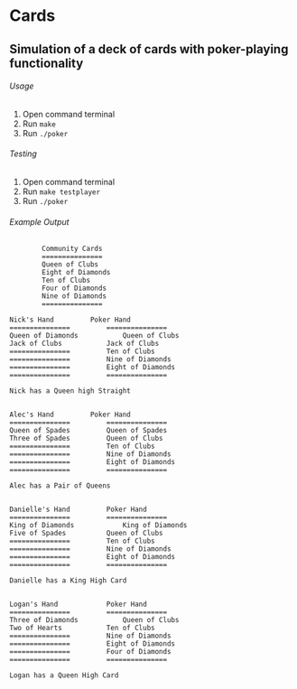 # Cards
## Simulation of a deck of cards with poker-playing functionality
###### Usage
1. Open command terminal
2. Run `make`
3. Run `./poker`
###### Testing
1. Open command terminal
2. Run `make testplayer`
3. Run `./poker`
###### Example Output

			Community Cards
			===============
			Queen of Clubs
			Eight of Diamonds
			Ten of Clubs
			Four of Diamonds
			Nine of Diamonds
			===============

	Nick's Hand			Poker Hand
	===============			===============
	Queen of Diamonds    		Queen of Clubs
	Jack of Clubs    		Jack of Clubs
	===============    		Ten of Clubs
	===============    		Nine of Diamonds
	===============    		Eight of Diamonds
	===============    		===============

	Nick has a Queen high Straight


	Alec's Hand			Poker Hand
	===============			===============
	Queen of Spades    		Queen of Spades
	Three of Spades    		Queen of Clubs
	===============    		Ten of Clubs
	===============    		Nine of Diamonds
	===============    		Eight of Diamonds
	===============    		===============

	Alec has a Pair of Queens


	Danielle's Hand			Poker Hand
	===============			===============
	King of Diamonds    		King of Diamonds
	Five of Spades    		Queen of Clubs
	===============    		Ten of Clubs
	===============    		Nine of Diamonds
	===============    		Eight of Diamonds
	===============    		===============

	Danielle has a King High Card


	Logan's Hand			Poker Hand
	===============			===============
	Three of Diamonds    		Queen of Clubs
	Two of Hearts    		Ten of Clubs
	===============    		Nine of Diamonds
	===============    		Eight of Diamonds
	===============    		Four of Diamonds
	===============    		===============

	Logan has a Queen High Card